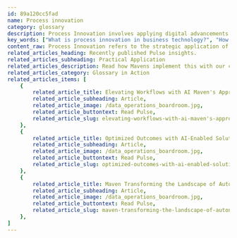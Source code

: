 ```yaml
---
id: 89a120cc5fad
name: Process innovation
category: glossary
description: Process Innovation involves applying digital advancements to revamp business operations, fostering new methods to enhance efficiency, customer engagement, and gain a competitive advantage by aligning closely with evolving customer needs.
key_words: ["What is process innovation in business technology?", "How can process innovation enhance customer experience?", "What are the benefits of automating business workflows?", "How does process innovation create competitive advantage?", "What role does AI play in process innovation?", "How can process innovation improve operational efficiency in businesses?", "What is the impact of process innovation on employee engagement?", "Can process innovation optimize business performance and productivity?", "How does process innovation transform customer service strategies?", "What strategies do Maven Technologies use for process innovation implementation?"]
content_raw: Process Innovation refers to the strategic application of digital tools and sophisticated technologies with the purpose of reconstructing business procedures, to influence advanced ways of operation. This can involve the automation of workflows or the creation of intelligent procedures that can completely transform a business into a customer-centric enterprise. The fundamental benefit of Process Innovation is its potential to recalibrate business operations in a manner that is more aligned with the evolving needs and expectations of customers. By revolutionizing the ways products are developed and delivered, and how customers are serviced, a business can optimise its workforce, seamlessly integrating human and automated 'bot' roles for enhanced efficiency and sustained engagement. Process Innovation can further serve as a competitive edge for a business. By redefining its procedures to better serve its clientele, a business can revolutionise its operations. This transformation not only results in superior customer engagement, service, and experience, but also sets a company apart in the highly competitive business landscape. By unlocking the potential of this innovative approach, Maven Technologies can assist your business to innovate at the process level. Leveraging our vast expertise in elite technologies, we strive to convert complex procedures into simple, efficient, and customer-driven processes. Let us help you harness the power of Process Innovation for a significantly more productive, efficient, and customer-centric business future.
related_articles_heading: Recently published Pulse insights.
related_articles_subheading: Practical Application
related_articles_description: Read how Mavens implement this with our clients.
related_articles_category: Glossary in Action
related_articles_items: [
	{
		related_article_title: Elevating Workflows with AI Maven's Approach,
		related_article_subheading: Article,
		related_article_image: /data_operations_boardroom.jpg,
		related_article_buttontext: Read Pulse,
		related_article_slug: elevating-workflows-with-ai-maven's-approach
	},
	{
		related_article_title: Optimized Outcomes with AI-Enabled Solutions,
		related_article_subheading: Article,
		related_article_image: /data_operations_boardroom.jpg,
		related_article_buttontext: Read Pulse,
		related_article_slug: optimized-outcomes-with-ai-enabled-solutions
	},
	{
		related_article_title: Maven Transforming the Landscape of Autonomous Vehicles,
		related_article_subheading: Article,
		related_article_image: /data_operations_boardroom.jpg,
		related_article_buttontext: Read Pulse,
		related_article_slug: maven-transforming-the-landscape-of-autonomous-vehicles
	},
]
---
```

